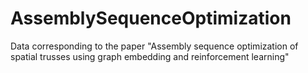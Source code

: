 # AssemblySequenceOptimization
Data corresponding to the paper "Assembly sequence optimization of spatial trusses using graph embedding and reinforcement learning"
